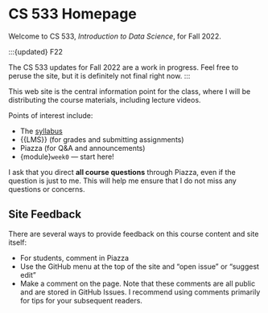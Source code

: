 # CS 533 Homepage

Welcome to CS 533, *Introduction to Data Science*, for Fall 2022.

:::{updated} F22

The CS 533 updates for Fall 2022 are a work in progress. Feel free to peruse the
site, but it is definitely not final right now.
:::

This web site is the central information point for the class, where I will be distributing the course materials, including lecture videos.

Points of interest include:

*  The [syllabus](syllabus/index)
*  {{LMS}} (for grades and submitting assignments)
*  Piazza (for Q&A and announcements)
*  {module}`week0` — start here!

I ask that you direct **all course questions** through Piazza, even if the question is just to me.
This will help me ensure that I do not miss any questions or concerns.

## Site Feedback

There are several ways to provide feedback on this course content and site itself:

- For students, comment in Piazza
- Use the GitHub menu at the top of the site and “open issue” or “suggest edit”
- Make a comment on the page. Note that these comments are all public and are stored in GitHub Issues.
  I recommend using comments primarily for tips for your subsequent readers.
